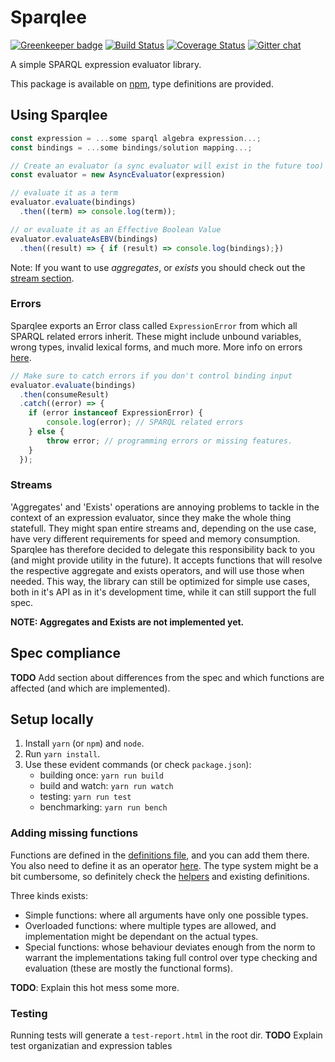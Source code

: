 # Sparqlee

[![Greenkeeper badge](https://badges.greenkeeper.io/comunica/sparqlee.svg)](https://greenkeeper.io/)
[![Build Status](https://travis-ci.org/comunica/sparqlee.svg?branch=master)](https://travis-ci.org/comunica/sparqlee)
[![Coverage Status](https://coveralls.io/repos/github/comunica/sparqlee/badge.svg?branch=master)](https://coveralls.io/github/comunica/sparqlee?branch=master)
[![Gitter chat](https://badges.gitter.im/comunica.png)](https://gitter.im/comunica/Lobby)

A simple SPARQL expression evaluator library.

This package is available on [npm](https://www.npmjs.com/package/sparqlee), type definitions are provided.

## Using Sparqlee


```ts
const expression = ...some sparql algebra expression...;
const bindings = ...some bindings/solution mapping...;

// Create an evaluator (a sync evaluator will exist in the future too)
const evaluator = new AsyncEvaluator(expression)

// evaluate it as a term
evaluator.evaluate(bindings)
  .then((term) => console.log(term));

// or evaluate it as an Effective Boolean Value
evaluator.evaluateAsEBV(bindings)
  .then((result) => { if (result) => console.log(bindings);})
```

Note: If you want to use *aggregates*, or *exists* you should check out the [stream section](#streams).

### Errors

Sparqlee exports an Error class called `ExpressionError` from which all SPARQL related errors inherit. These might include unbound variables, wrong types, invalid lexical forms, and much more. More info on errors [here](lib/util/Errors.ts).

```ts
// Make sure to catch errors if you don't control binding input
evaluator.evaluate(bindings)
  .then(consumeResult)
  .catch((error) => {
    if (error instanceof ExpressionError) {
        console.log(error); // SPARQL related errors
    } else {
        throw error; // programming errors or missing features.
    }
  });
```

### Streams

'Aggregates' and 'Exists' operations are annoying problems to tackle in the context of an expression evaluator, since they make the whole thing statefull.
They might span entire streams and, depending on the use case, have very different requirements for speed and memory consumption. Sparqlee has therefore decided to delegate this responsibility back to you (and might provide utility in the future). It accepts functions that will resolve the respective aggregate and exists operators, and will use those when needed. This way, the library can still be optimized for simple use cases, both in it's API as in it's development time, while it can still support the full spec.

**NOTE: Aggregates and Exists are not implemented yet.**

## Spec compliance

**TODO** Add section about differences from the spec and which functions are affected (and which are implemented).

## Setup locally

1. Install `yarn` (or `npm`) and `node`.
2. Run `yarn install`.
3. Use these evident commands (or check `package.json`):
    * building once: `yarn run build`
    * build and watch: `yarn run watch`
    * testing: `yarn run test`
    * benchmarking: `yarn run bench`

### Adding missing functions

Functions are defined in the [definitions file]("lib/core/functions/Definitions.ts), and you can add them there. You also need to define it as an operator [here](lib/util/Errors.ts). The type system might be a bit cumbersome, so definitely check the [helpers](lib/core/functions/Helpers.ts) and existing definitions.

Three kinds exists:

* Simple functions: where all arguments have only one possible types.
* Overloaded functions: where multiple types are allowed, and implementation might be dependant on the actual types.
* Special functions: whose behaviour deviates enough from the norm to warrant the implementations taking full control over type checking and evaluation (these are mostly the functional forms).

**TODO**: Explain this hot mess some more.

### Testing

Running tests will generate a `test-report.html` in the root dir.
**TODO** Explain test organizatian and expression tables
